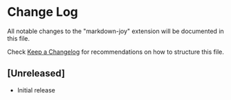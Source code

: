 # Change Log

All notable changes to the "markdown-joy" extension will be documented in this file.

Check [Keep a Changelog](http://keepachangelog.com/) for recommendations on how to structure this file.

## [Unreleased]

- Initial release
